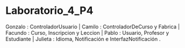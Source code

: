 # Laboratorio_4_P4

Gonzalo : ControladorUsuario |
Camilo : ControladorDeCurso y Fabrica |
Facundo : Curso, Inscripcion y Leccion |
Pablo : Usuario, Profesor y Estudiante |
Julieta : Idioma, Notificación e InterfazNotificación .
